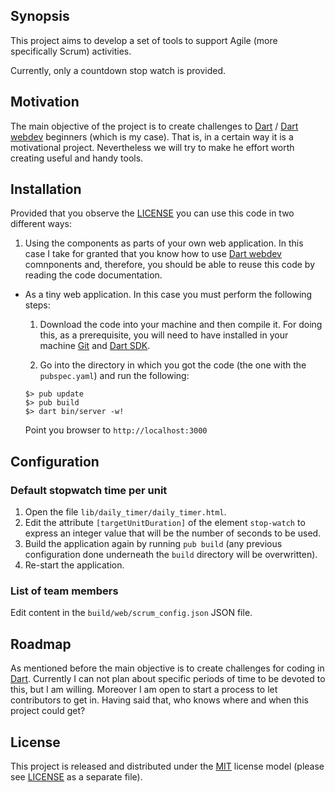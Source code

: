 ## Synopsis
<!--
At the top of the file there should be a short introduction and/ or
overview that explains **what** the project is. This description should
match descriptions added for package managers
(Gemspec, package.json, etc.)
-->
This project aims to develop a set of tools to support Agile
(more specifically Scrum) activities.

Currently, only a countdown stop watch is provided.

<!--
## Code Example

Show what the library does as concisely as possible, developers should
be able to figure out **how** your project solves their problem by
looking at the code example. Make sure the API you are showing off is
obvious, and that your code is short and concise.
-->

## Motivation
<!--
A short description of the motivation behind the creation and
maintenance of the project. This should explain **why** the project
exists.
-->
The main objective of the project is to create challenges to
[Dart](https://www.dartlang.org/) /
[Dart webdev](https://webdev.dartlang.org/) beginners
(which is my case). That is, in a certain way it is
a motivational project. Nevertheless we will try to make he effort worth
creating useful and handy tools.


## Installation
<!--
Provide code examples and explanations of how to get the project.
-->
Provided that you observe the [LICENSE](LICENSE) you can use
this code in two different ways:

1. Using the components as parts of your own web application. In this
case I take for granted that you know how to use
[Dart webdev](https://webdev.dartlang.org/) comnponents and, therefore,
you should be able to reuse this code by reading the code documentation.
* As a tiny web application. In this case you must perform the
following steps:

    1. Download the code into your machine and then compile it.
    For doing this, as a prerequisite, you will need to have installed
    in your machine [Git](https://git-scm.com/) and
    [Dart SDK](https://www.dartlang.org/tools/sdk).


    2. Go into the directory in which you got the code (the one with the
    `pubspec.yaml`) and run the following:

    ```
    $> pub update
    $> pub build
    $> dart bin/server -w!
    ```


    Point you browser to `http://localhost:3000`

## Configuration
### Default stopwatch time per unit
1. Open the file `lib/daily_timer/daily_timer.html`.
2. Edit the attribute `[targetUnitDuration]` of the element `stop-watch`
to express an integer value that will be the number of seconds
to be used.
3. Build the application again by running `pub build` (any previous
configuration done underneath the `build` directory will be
overwritten).
4. Re-start the application.

### List of team members
Edit content in the `build/web/scrum_config.json` JSON file.

<!--
## API Reference

Depeding on the size of the project, if it is small and simple enough
the reference docs can be added to the README. For medium size to
larger projects it is important to at least provide a link to where the
API reference docs live.
-->
<!--
## Tests

Describe and show how to run the tests with code examples.
-->
<!--
## Contributors

Let people know how they can dive into the project, include important
links to things like issue trackers, irc, twitter accounts if
applicable.
-->
## Roadmap
As mentioned before the main objective is to create challenges for
coding in [Dart](https://www.dartlang.org/). Currently I can not plan
about specific periods of time to be devoted to this, but I am willing.
Moreover I am open to start a process to let contributors to get in.
Having said that, who knows where and when this project could get?

## License
<!--
A short snippet describing the license (MIT, Apache, etc.)
-->

This project is released and distributed under the
[MIT](https://opensource.org/licenses/MIT) license model
(please see [LICENSE](LICENSE) as a separate file).
